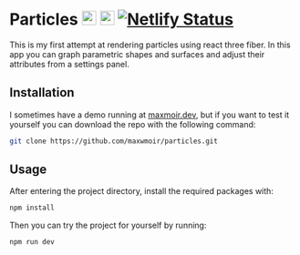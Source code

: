 # Particles     	<img height="25" src="https://cdn.freebiesupply.com/logos/large/2x/react-1-logo-png-transparent.png" /> <img height="25" src="https://global.discourse-cdn.com/standard17/uploads/threejs/original/2X/e/e4f86d2200d2d35c30f7b1494e96b9595ebc2751.png" />  [![Netlify Status](https://api.netlify.com/api/v1/badges/9aa946c2-b42d-4e39-8f49-6eb4339ba763/deploy-status)](https://app.netlify.com/sites/maxmoir/deploys)
This is my first attempt at rendering particles using react three fiber. 
In this app you can graph parametric shapes and surfaces and adjust their attributes from a settings panel.

## Installation
I sometimes have a demo running at [maxmoir.dev](url), but if you want to test it yourself you can download the repo with the following command:
```bash
git clone https://github.com/maxwmoir/particles.git
```
## Usage
After entering the project directory, install the required packages with:
```bash
npm install
```
Then you can try the project for yourself by running:
```bash
npm run dev
```

